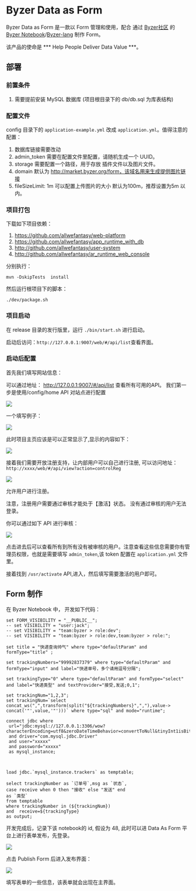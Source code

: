 # Byzer Data as Form

Byzer Data as Form 是一款以 Form 管理和使用，配合 通过 [Byzer社区](https://byzer.org/) 的 
[Byzer Notebook](https://docs.byzer.org/#/byzer-notebook/zh-cn/)/[Byzer-lang](https://github.com/byzer-org/byzer-lang)
制作 Form。

该产品的使命是 *** Help People Deliver Data Value ***。

## 部署

### 前置条件

1. 需要提前安装 MySQL 数据库 (项目根目录下的 db/db.sql 为库表结构)

### 配置文件

config 目录下的 `application-example.yml` 改成  `application.yml`。值得注意的配置：

1. 数据库链接需要改动
2. admin_token 需要在配置文件里配置，请随机生成一个 UUID。
3. storage 需要配置一个路径，用于存放 插件文件以及图片文件。
4. domain 默认为 http://market.byzer.org/form，该域名用来生成提供图片链接
5. fileSizeLimit: 1m  可以配置上传图片的大小 默认为100m，推荐设置为5m 以内。

### 项目打包

下载如下项目依赖：

1. https://github.com/allwefantasy/web-platform
2. https://github.com/allwefantasy/app_runtime_with_db
3. http://github.com/allwefantasy/user-system
4. http://github.com/allwefantasy/ar_runtime_web_console

分别执行：

```
mvn -DskipTests  install
```

然后运行根项目下的脚本：

```
./dev/package.sh
```

### 项目启动

在 release 目录的发行版里，运行 `./bin/start.sh` 进行启动。


启动后访问：`http://127.0.0.1:9007/web/#/api/list`查看界面。

### 启动后配置

首先我们填写网站信息：

可以通过地址： http://127.0.0.1:9007/#/api/list 查看所有可用的API。 我们第一步是使用/config/home API 对站点进行配置

![](./images/img.png)

一个填写例子：

![](./images/img_2.png)

此时项目主页应该是可以正常显示了,显示的内容如下：

![](./images/img_1.png)
                         
接着我们需要开放注册支持，让内部用户可以自己进行注册,  可以访问地址： `http://xxxx/web/#/api/view?action=controlReg`

![](./images/img_3.png)

允许用户进行注册。

注意，注册用户需要通过审核才能处于【激活】状态。 没有通过审核的用户无法登录。

你可以通过如下 API 进行审核：

![](./images/img_5.png)

点击进去后可以查看所有到所有没有被审核的用户。注意查看这些信息需要你有管理员权限，也就是需要填写 `admin_token`,该 token 配置在 `application.yml`
文件里。

接着找到 `/usr/activate` API,进入，然后填写需要激活的用户即可。 


## Form 制作

在 Byzer Notebook 中， 开发如下代码：

```
set FORM_VISIBILITY = "__PUBLIC__";
-- set VISIBILITY = "user:jack";
-- set VISIBILITY = "team:byzer > role:dev";
-- set VISIBILITY = "team:byzer > role:dev,team:byzer > role:";

set title = "快递查询帅气" where type="defaultParam" and formType="title" ;

set trackingNumbers="99992837379" where type="defaultParam" and formType="input" and label="快递单号，多个请用逗号分隔";

set trackingType="0" where type="defaultParam" and formType="select" and label="快递类型" and textProvider="接受,发送;0,1";

set trackingNum="1,2,3";
set trackingNum=`select concat_ws(",",transform(split("${trackingNumbers}",","),value-> concat('"',value,'"')))` where type="sql" and mode="runtime";

connect jdbc where
 url="jdbc:mysql://127.0.0.1:3306/wow?characterEncoding=utf8&zeroDateTimeBehavior=convertToNull&tinyInt1isBit=false"
 and driver="com.mysql.jdbc.Driver"
 and user="xxxxx"
 and password="xxxxx"
 as mysql_instance;
 
 
 
load jdbc.`mysql_instance.trackers` as temptable; 

select trackingNumber as `订单号`,msg as `状态`, 
case receive when 0 then "接收" else "发送" end
as `类型` 
from temptable 
where trackingNumber in (${trackingNum}) 
and  receive=${trackingType}
as output;
```

开发完成后，记录下该 notebook的 id, 假设为 48, 此时可以进 Data As Form 平台上进行表单发布，先登录。

![](./images/img_6.png)


点击 Publish Form 后进入发布界面：

![](./images/img_7.png)

填写表单的一些信息，该表单就会出现在主界面。






